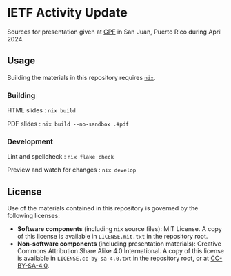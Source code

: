 # IETF Activity Update

Sources for presentation given at [GPF] in San Juan, Puerto Rico during April 2024.

## Usage

Building the materials in this repository requires [`nix`][nix].

### Building

HTML slides
: `nix build`

PDF slides
: `nix build --no-sandbox .#pdf`

### Development

Lint and spellcheck
: `nix flake check`

Preview and watch for changes
: `nix develop`

## License

Use of the materials contained in this repository is governed by the following licenses:

- **Software components** (including `nix` source files): MIT License. A copy of this license is available in `LICENSE.mit.txt` in the repository root.
- **Non-software components** (including presentation materials): Creative Commons Attribution Share Alike 4.0 International. A copy of this license is available in `LICENSE.cc-by-sa-4.0.txt` in the repository root, or at [CC-BY-SA-4.0].

[GPF]: https://globalpeeringforum.org/
[nix]: https://nixos.org/download
[CC-BY-SA-4.0]: https://creativecommons.org/licenses/by-sa/4.0/
